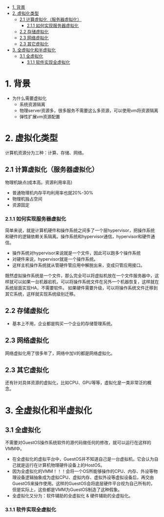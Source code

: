 <!-- TOC -->

- [1. 背景](#1-背景)
- [2. 虚拟化类型](#2-虚拟化类型)
    - [2.1 计算虚拟化（服务器虚拟化）](#21-计算虚拟化服务器虚拟化)
        - [2.1.1 如何实现服务器虚拟化](#211-如何实现服务器虚拟化)
    - [2.2 存储虚拟化](#22-存储虚拟化)
    - [2.3 网络虚拟化](#23-网络虚拟化)
    - [2.3 其它虚拟化](#23-其它虚拟化)
- [3. 全虚拟化和半虚拟化](#3-全虚拟化和半虚拟化)
    - [3.1 全虚拟化](#31-全虚拟化)
        - [3.1.1 软件实现全虚拟化](#311-软件实现全虚拟化)

<!-- /TOC -->
# 1. 背景
* 为什么需要虚拟化
    * 系统资源隔离
    * 物理server资源多，很多服务不需要这么多资源，可以使用vm将资源隔离
    * 弹性扩展vm资源配置

# 2. 虚拟化类型
计算机资源分为三种：计算、存储、网络。
## 2.1 计算虚拟化（服务器虚拟化）
物理机缺点(成本高。资源利用率高)
* 普通物理机内存平均利用率也就20%-30%
* 物理机独占空间
* 资源固定

### 2.1.1 如何实现服务器虚拟化
简单来说，就是计算机硬件和操作系统之间多了一个层hypervisor，把操作系统和硬件的逻辑依赖关系隔离。操作系统和hypervisor通信，hypervisor和硬件通信。

* 操作系统对hypervisor来说就是一个文件，因此可以跑多个操作系统
* 对硬件来说，hypervisor就是一个操作系统。
* 这样主机操作系统就从管硬件管应用中解脱出来，变成只管应用接口。

既然虚拟操作系统是一个文件，那么完全可以将虚拟机放在一个文件服务器中，这样就可以如果一台机器宕机，可以将操作系统文件在另外一个机器恢复，这样就在系统层面实现HA，不需要软件。
如果硬件需要升级，可以将操作系统文件迁移到其它系统，这样就实现系统级别迁移。

## 2.2 存储虚拟化
* 基本上不用，企业都是购买一个企业的存储管理系统。

## 2.3 网络虚拟化
网络虚拟化用了很多年了，网络中加V的都是网络虚拟化。

## 2.3 其它虚拟化
还有针对具体资源的虚拟化，比如CPU、GPU等等，虚拟化是一类非常泛的概念。


# 3. 全虚拟化和半虚拟化
## 3.1 全虚拟化
不需要对GuestOS操作系统软件的源代码做任何的修改，就可以运行在这样的VMM中。
* 在全虚拟化的虚拟平台中，GuestOS并不知道自己是一台虚拟机，它会认为自己就是运行在计算机物理硬件设备上的HostOS。
* 因为全虚拟化的VMM！！！会将一个OS所能够操作的CPU、内存、外设等物理设备逻辑抽象成为虚拟CPU、虚拟内存、虚拟外设等虚拟设备后，再交由GuestOS来操作使用。这样的GuestOS会将底层硬件平台视为自己所有的，但是实际上，这些都是VMM为GuestOS制造了这种假象。
* 全虚拟化又分为：软件辅助的全虚拟化 & 硬件辅助的全虚拟化。

### 3.1.1 软件实现全虚拟化




